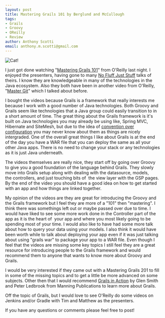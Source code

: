 ```yaml
--- 
layout: post
title: Mastering Grails 101 by Berglund and McCullough
tags: 
- Grails
- Groovy
- OReilly
- Review
author: Anthony Scotti
email: anthony.m.scotti@gmail.com
---
```


![Cat!](http://akamaicovers.oreilly.com/images/0636920024798/cat.gif)

I just got done watching "[Mastering Grails 101](http://shop.oreilly.com/product/0636920024798.do)" from O'Reilly last night. I enjoyed the presenters, having gone to many [No Fluff Just Stuff](http://www.nofluffjuststuff.com/home/main) talks of theirs. I know they are knowledgeable in many of the technologies in the Java ecosystem. Also they both have been in another video from O'Reilly, "[Master Git](http://www.128bitstudios.com/2011/02/27/git-github-and-mastering-git-videos/)" which I talked about before.

I bought the videos because Grails is a framework that really interests me because I work with a good number of Java technologies. Both Groovy and Grails seem like technologies that a Java group could easily transition to in a short amount of time. The great thing about the Grails framework is it's built on Java technologies you may already be using like, Spring MVC, Hibernate and SiteMesh, but due to the idea of [convention over configuration](http://en.wikipedia.org/wiki/Convention_over_configuration) you may never know about them as things are nicely intergraded. One of the overall great things I like about Grails is at the end of the day you have a WAR file that you can deploy the same as all your other Java apps. There is no need to change your stack or any technologies as it is just Java underneath.

The videos themselves are really nice, they start off by going over Groovy to give you a good foundation of the language behind Grails. They slowly move into Grails setup along with dealing with the datasource, models, the controllers, and just touching bits of  the view layer with the GSP pages. By the end of the video you should have a good idea on how to get started with an app and how things are linked together.

My opinion of the videos are they are great for introducing the Groovy and the Grails framework but I feel they are more of a "101" then "mastering". I think there was somethings left out or maybe passed over due to time. I would have liked to see some more work done in the Controller part of the app as it is the heart of  your app and where you most likely going to be spending most of your time. I would also like to have had some more talk about how to query your data using your models. I also think it would have been worth while to talk about deploying your app even if it was just talking about using "grails war" to package your app to a WAR file. Even though I feel that the videos are missing some key topics I still feel they are a great resource for introducing people to the Grails framework and would recommend them to anyone that wants to know more about Groovy and Grails.

I would be very interested if they came out with a Mastering Grails 201 to fill in some of the missing topics and to get a little be more advanced on some subjects. Other then that I would recommend [Grails in Action](http://www.manning.com/gsmith/) by Glen Smith and Peter Ledbrook from Manning Publications to learn more about Grails.

Off the topic of Grails, but I would love to see O'Reilly do some videos on Jenkins and/or Gradle with Tim and Matthew as the presenters.

If you have any questions or comments please feel free to post!